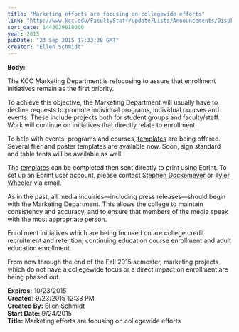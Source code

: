 ```yaml
---
title: "Marketing efforts are focusing on collegewide efforts"
link: "http://www.kcc.edu/FacultyStaff/update/Lists/Announcements/DispForm.aspx?ID=2034"
sort_date: 1443029618000
year: 2015
pubDate: "23 Sep 2015 17:33:38 GMT"
creator: "Ellen Schmidt"
---
```


<div><b>Body:</b> <div class="ExternalClassD479326CEBC74D46AF5ED140DBCE9B9D"><p>The KCC Marketing Department is refocusing to assure that enrollment initiatives remain as the first priority.</p>
<p>To achieve this objective, the Marketing Department will usually have to decline requests to promote individual programs, individual courses and events. These include projects both for student groups and faculty/staff. Work will continue on initiatives that directly relate to enrollment.</p>
<p>To help with events, programs and courses, <a href="/students/studentlife/clubs/forms-templates/Pages/club-templates.aspx">templates</a> are being offered.  Several flier and poster templates are available now. Soon, sign standard and table tents will be available as well.</p>
<p>The <a href="/students/studentlife/clubs/forms-templates/Pages/club-templates.aspx">templates</a> can be completed then sent directly to print using Eprint. To set up an Eprint user account, please contact <a href="mailto:sdockemeyer@kcc.edu">Stephen Dockemeyer</a> or <a href="mailto:twheeler@kcc.edu">Tyler Wheeler</a> via email.</p>
<p>As in the past, all media inquiries—including press releases—should begin with the Marketing Department. This allows the college to maintain consistency and accuracy, and to ensure that members of the media speak with the most appropriate person.</p>
<p>Enrollment initiatives which are being focused on are college credit recruitment and retention, continuing education course enrollment and adult education enrollment.</p>
<p>From now through the end of the Fall 2015 semester, marketing projects which do not have a collegewide focus or a direct impact on enrollment are being phased out.</p></div></div>
<div><b>Expires:</b> 10/23/2015</div>
<div><b>Created:</b> 9/23/2015 12:33 PM</div>
<div><b>Created By:</b> Ellen Schmidt</div>
<div><b>Start Date:</b> 9/24/2015</div>
<div><b>Title:</b> Marketing efforts are focusing on collegewide efforts</div>
